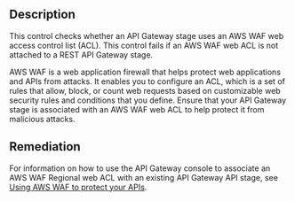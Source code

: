 ## Description

This control checks whether an API Gateway stage uses an AWS WAF web access control list (ACL). This control fails if an AWS WAF web ACL is not attached to a REST API Gateway stage.

AWS WAF is a web application firewall that helps protect web applications and APIs from attacks. It enables you to configure an ACL, which is a set of rules that allow, block, or count web requests based on customizable web security rules and conditions that you define. Ensure that your API Gateway stage is associated with an AWS WAF web ACL to help protect it from malicious attacks.

## Remediation

For information on how to use the API Gateway console to associate an AWS WAF Regional web ACL with an existing API Gateway API stage, see [Using AWS WAF to protect your APIs](https://docs.aws.amazon.com/apigateway/latest/developerguide/apigateway-control-access-aws-waf.html).